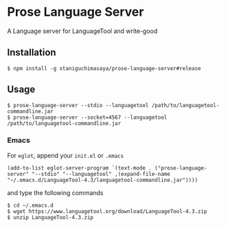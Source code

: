# Prose Language Server
A Language server for LanguageTool and write-good

## Installation

```shell
$ npm install -g xtaniguchimasaya/prose-language-server#release
```

## Usage

```shell
$ prose-language-server --stdio --languagetool /path/to/languagetool-commandline.jar
$ prose-language-server --socket=4567 --languagetool /path/to/languagetool-commandline.jar
```

### Emacs

For `eglot`, append your `init.el` or `.emacs`

```emacs-lisp
(add-to-list eglot-server-program `(text-mode . ("prose-language-server" "--stdio" "--languagetool" ,(expand-file-name "~/.emacs.d/LanguageTool-4.3/languagetool-commandline.jar"))))
```

and type the following commands

```shell
$ cd ~/.emacs.d
$ wget https://www.languagetool.org/download/LanguageTool-4.3.zip
$ unzip LanguageTool-4.3.zip
```
